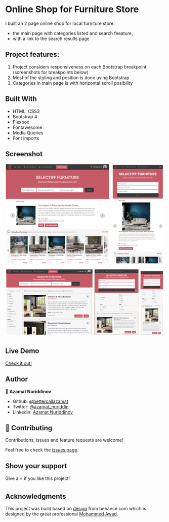 # Online Shop for Furniture Store
I built an 2 page online shop for local furniture store:
- the main page with categories listed and search feeature, 
- with a link to the search results page

## Project features:
1. Project considers responsiveness on each Bootstrap breakpoint (screenshots for breakpoints below)
2. Most of the styling and position is done using Bootstrap
3. Categories in main page is with horizontal scroll posibility

## Built With

- HTML, CSS3
- Bootstrap 4
- Flexbox
- Fontawesome
- Media Queries
- Font imports

## Screenshot

![Screenshot](imgs/screenshot-main.png)
![Screenshot](imgs/screenshot-search.png)

## Live Demo

[Check it out!](https://online-shop-website.netlify.com/)

## Author

👤 **Azamat Nuriddinov**

- Github: [@bettercallazamat](https://github.com/bettercallazamat)
- Twitter: [@azamat_nuriddin](https://twitter.com/azamat_nuriddin)
- Linkedin: [Azamat Nuriddinov](https://www.linkedin.com/in/azamat-nuriddinov-57579868)

## 🤝 Contributing

Contributions, issues and feature requests are welcome!

Feel free to check the [issues page](issues/).

## Show your support

Give a ⭐️ if you like this project!

## Acknowledgments
This project was build based on [design](https://www.behance.net/gallery/24796463/ZATTIX) from behance.com which is designed by the great professional [Mohammed Awad](https://www.behance.net/M_Awad).